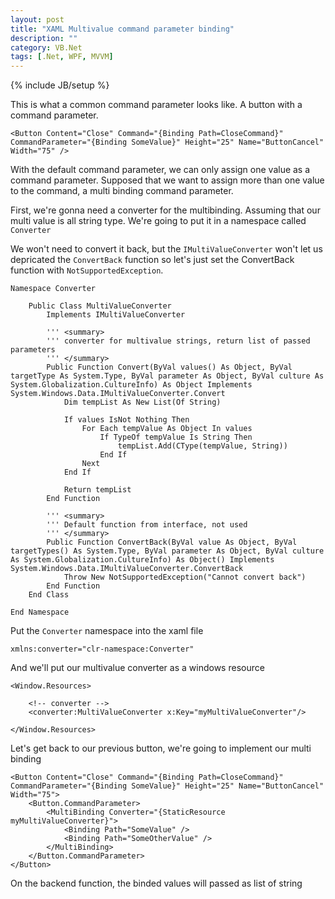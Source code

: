 ```yaml
---
layout: post
title: "XAML Multivalue command parameter binding"
description: ""
category: VB.Net
tags: [.Net, WPF, MVVM]
---
```

{% include JB/setup %}

This is what a common command parameter looks like. A button with a command parameter.

	<Button Content="Close" Command="{Binding Path=CloseCommand}" CommandParameter="{Binding SomeValue}" Height="25" Name="ButtonCancel" Width="75" />

With the default command parameter, we can only assign one value as a command parameter. Supposed that we want to assign more than one value to the command, a multi binding command parameter.

First, we're gonna need a converter for the multibinding. Assuming that our multi value is all string type. We're going to put it in a namespace called `Converter`

We won't need to convert it back, but the `IMultiValueConverter` won't let us depricated the `ConvertBack` function so let's just set the ConvertBack function with `NotSupportedException`.

	Namespace Converter

	    Public Class MultiValueConverter
	        Implements IMultiValueConverter

	        ''' <summary>
	        ''' converter for multivalue strings, return list of passed parameters
	        ''' </summary>
	        Public Function Convert(ByVal values() As Object, ByVal targetType As System.Type, ByVal parameter As Object, ByVal culture As System.Globalization.CultureInfo) As Object Implements System.Windows.Data.IMultiValueConverter.Convert
	            Dim tempList As New List(Of String)

	            If values IsNot Nothing Then
	                For Each tempValue As Object In values
	                    If TypeOf tempValue Is String Then
	                        tempList.Add(CType(tempValue, String))
	                    End If
	                Next
	            End If
	            
	            Return tempList
	        End Function

	        ''' <summary>
	        ''' Default function from interface, not used
	        ''' </summary>
	        Public Function ConvertBack(ByVal value As Object, ByVal targetTypes() As System.Type, ByVal parameter As Object, ByVal culture As System.Globalization.CultureInfo) As Object() Implements System.Windows.Data.IMultiValueConverter.ConvertBack
	            Throw New NotSupportedException("Cannot convert back")
	        End Function
	    End Class

	End Namespace

Put the `Converter` namespace into the xaml file

	xmlns:converter="clr-namespace:Converter"

And we'll put our multivalue converter as a windows resource

	<Window.Resources>

        <!-- converter -->
        <converter:MultiValueConverter x:Key="myMultiValueConverter"/>

    </Window.Resources>

Let's get back to our previous button, we're going to implement our multi binding

	<Button Content="Close" Command="{Binding Path=CloseCommand}" CommandParameter="{Binding SomeValue}" Height="25" Name="ButtonCancel" Width="75">
		<Button.CommandParameter>
			<MultiBinding Converter="{StaticResource myMultiValueConverter}">
                <Binding Path="SomeValue" />
                <Binding Path="SomeOtherValue" />
            </MultiBinding>
		</Button.CommandParameter>
	</Button>

On the backend function, the binded values will passed as list of string




